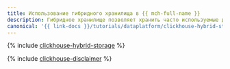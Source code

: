 ```yaml
---
title: Использование гибридного хранилища в {{ mch-full-name }}
description: Гибридное хранилище позволяет хранить часто используемые данные на сетевых дисках кластера {{ mch-name }}, а редко используемые данные — в {{ objstorage-full-name }}. Автоматическое перемещение данных между этими уровнями хранения поддерживается только для таблиц семейства MergeTree.
canonical: '{{ link-docs }}/tutorials/dataplatform/clickhouse-hybrid-storage'
---
```


{% include [clickhouse-hybrid-storage](../../_tutorials/dataplatform/clickhouse-hybrid-storage.md) %}

{% include [clickhouse-disclaimer](../../_includes/clickhouse-disclaimer.md) %}
